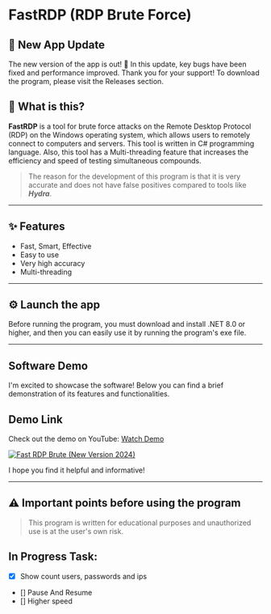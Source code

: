# FastRDP (RDP Brute Force)


## 🚀 New App Update

The new version of the app is out! 🚀 In this update, key bugs have been fixed and performance improved. Thank you for your support!
To download the program, please visit the Releases section.


## 🤔 What is this?

**FastRDP** is a tool for brute force attacks on the Remote Desktop Protocol (RDP) on the Windows operating system, which allows users to remotely connect to computers and servers. This tool is written in C# programming language. Also, this tool has a Multi-threading feature that increases the efficiency and speed of testing simultaneous compounds.

> The reason for the development of this program is that it is very accurate and does not have false positives compared to tools like ***Hydra***.

---

## ✨ Features

- Fast, Smart, Effective 
- Easy to use
- Very high accuracy
- Multi-threading 

---

## ⚙️ Launch the app
Before running the program, you must download and install .NET 8.0 or higher, and then you can easily use it by running the program's exe file.

---

## Software Demo

I'm excited to showcase the software! Below you can find a brief demonstration of its features and functionalities.

## Demo Link
Check out the demo on YouTube: [Watch Demo](https://www.youtube.com/watch?v=Z186nAIKXXg)

[![Fast RDP Brute (New Version 2024)](https://img.youtube.com/vi/Z186nAIKXXg/0.jpg)](https://www.youtube.com/watch?v=Z186nAIKXXg)

I hope you find it helpful and informative!

---

## ⚠️ Important points before using the program
> This program is written for educational purposes and unauthorized use is at the user's own risk.


## In Progress Task:
- [x] Show count users, passwords and ips
- [] Pause And Resume 
- [] Higher speed

